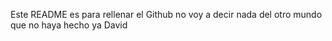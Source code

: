 Este README es para rellenar el Github no voy a decir nada del otro mundo que no haya hecho ya David
